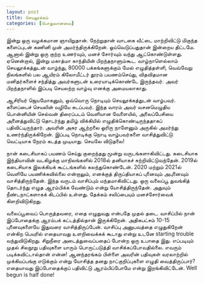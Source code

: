 ```yaml
---
layout: post
title: செயலூக்கம்
categories: [பொதுவானவை]
---
```


இன்று ஒரு வழக்கமான ஞாயிறுதான். நேற்றுதான் வாடகை வீட்டை மாற்றிவிட்டு மிகுந்த களைப்புடன் கணினி முன் அமர்ந்திருக்கிறேன். ஓய்வெடுப்பதுதான் இன்றைய திட்டமே. ஆனால் இன்று ஒரு குற்ற உணர்வும், மனச் சோர்வும் வந்து ஆட்கொண்டுள்ளது. ஏனென்றால், இன்று மகாத்மா காந்தியின் பிறந்தநாளும்கூட. வாழ்நாளெல்லாம் செயலூக்கத்துடன் வாழ்ந்து, 80000 பக்கங்களுக்கும் மேல் எழுதித்தள்ளி, வெவ்வேறு நிலங்களில் பல ஆயிரம் கிலோமீட்டர் தூரம் பயணம்செய்து, விதவிதமான மனிதர்களைச் சந்தித்து அவர்களுடன் உரையாடிக்கொண்டே இருந்தவர். அவர் பிறந்தநாளில் இப்படி செயலற்ற வாழ்வு எனக்கு அமையலாகாது.

ஆசிரியர் ஜெயமோகனும், ஒவ்வொரு நொடியும் செயலூக்கத்துடன் வாழ்பவர். களைப்பைச் செயலின் வழியே கடப்பவர். இந்த வாரம் அவர் வசனமெழுதிய பொன்னியின் செல்வன் திரைப்படம் வெளியான வேளையில், அலைப்பேசியை அனைத்துவிட்டு தொடர்ந்து தமிழ் விக்கியில் எழுதிக்கொண்டிருந்ததாகப் பதிவிட்டிருந்தார். அவரின் அசுர ஆற்றலை ஓரிரு நாளேனும் அருகில் அமர்ந்து  உணர்ந்திருக்கிறேன். இப்படி நொடிக்கு நொடி வாழ்பவர்களை வாசித்துவிட்டு வெட்டியாக நேரம் கடத்த முடியாது. செயலே விடுதலை!

நான் கடைசியாகப் பயணம் செய்து குறைந்தது மூன்று வருடங்களாகிவிட்டது. கடைசியாக இந்தியாவின் வடகிழக்கு மாநிலங்களில் 2018ல் தனியாகச் சுற்றிவிட்டுவந்தேன்.  2019ல் கடைசியாக இலக்கியக் கூட்டங்களில் கலந்துகொண்டேன். 2020 மற்றும் 2021ல் வெளியே பயணிக்கவில்லை என்றாலும், எனக்குத் திருப்தியாகப் புனைவும் அபுனைவும் வாசித்திருந்தேன். இந்த வருடம் வாசிப்பும் மந்தமாகிவிட்டது. ஒரு வலைப்பூ துவங்கித் தொடர்ந்து எழுத ஆரம்பிக்க வேண்டும் என்று  யோசித்திருந்தேன். அதுவும் நீண்டநாட்களாகக் கிடப்பில் உள்ளது. தேக்கம் சலிப்பையும் மனச்சோர்வைக் கிளறிவிடுகிறது.

வலைப்பூவைப் பொருத்தவரை, எதை எழுதுவது என்பதே முதல் தடை. வாசிப்பில் நான் இப்போதைக்கு ஆரம்பக் கட்டத்தில்தான் இருக்கிறேன். அதிகபட்சம் 10-15 புனைவுகளையே இதுவரை வாசித்திருப்பேன். வாசிப்பு அனுபவத்தை எழுதுகிறேன் என்கிற பெயரில் எதையாவது உளறிவைக்கக் கூடாது என்று உடனே starting trouble வந்துவிடுகிறது. சிறுநீரை அடைத்துவைப்பதைப் போன்ற ஒரு உபாதை இது. எப்படியும் முதல் சிலநூறு பதிவுகளை யாரும் பொருட்படுத்தி வாசிக்கப்போவதில்லை. எவரும் படிக்கவிட்டால்தான் என்ன! ஆனந்தரங்கம் பிள்ளை அவரின் பதிவுகள் வரலாற்றில் முக்கியப்பங்கு எடுக்கும் என்று யோசித்த தனது நாட்குறிப்புகளை எழுதி வைத்திருப்பார்? எதையாவது இப்போதைக்குப் பதிவிட்டு ஆரம்பிப்போமே என்று இறங்கிவிட்டேன். Well begun is half done!
